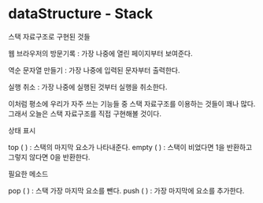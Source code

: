 # dataStructure - Stack
스택 자료구조로 구현된 것들



웹 브라우저의 방문기록 : 가장 나중에 열린 페이지부터 보여준다. 

역순 문자열 만들기 : 가장 나중에 입력된 문자부터 출력한다. 

실행 취소 : 가장 나중에 실행된 것부터 실행을 취소한다. 



 이처럼 평소에 우리가 자주 쓰는 기능들 중 스택 자료구조를 이용하는 것들이 꽤나 많다. 그래서 오늘은 스택 자료구조를 직접 구현해볼 것이다. 



상태 표시



top ( ) : 스택의 마지막 요소가 나타내준다. 
empty ( ) : 스택이 비었다면 1을 반환하고 그렇지 않다면 0을 반환한다. 



필요한 메소드 



pop ( ) : 스택 가장 마지막 요소를 뺀다. 
push ( ) : 가장 마지막에 요소를 추가한다. 


